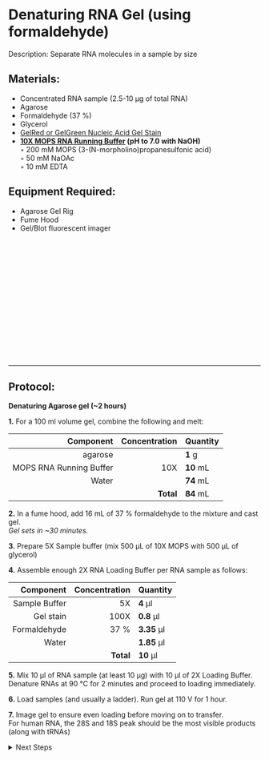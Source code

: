 Denaturing RNA Gel (using formaldehyde)
================================================================================
Description: Separate RNA molecules in a sample by size

Materials:
--------------------------------------------------------------------------------
  * Concentrated RNA sample (2.5-10 µg of total RNA)
  * Agarose
  * Formaldehyde (37 %)
  * Glycerol
  * [GelRed or GelGreen Nucleic Acid Gel Stain](https://biotium.com/technology/nucleic-acid-gel-stains/gelred-gelgreen-dna-gel-stains/)
  * **[10X MOPS RNA Running Buffer](https://www.thermofisher.com/order/catalog/product/AM8671) (pH to 7.0 with NaOH)**  
    ◦ 200 mM MOPS (3-(N-morpholino)propanesulfonic acid)  
    ◦ 50 mM NaOAc  
    ◦ 10 mM EDTA  
    
Equipment Required:
--------------------------------------------------------------------------------
  * Agarose Gel Rig
  * Fume Hood
  * Gel/Blot fluorescent imager

<br/><br/><br/><br/><br/><br/><br/><br/><br/><br/><br/><br/><br/><br/>

___
Protocol:
--------------------------------------------------------------------------------
**Denaturing Agarose gel (~2 hours)**  

**1.** For a 100 ml volume gel, combine the following and melt:  
  
  | Component | Concentration | Quantity | 
  | ---------: | ---------: | :---------- |
  | agarose | | **1**  g | 
  | MOPS RNA Running Buffer | 10X | **10**  mL |
  | Water | | **74**  mL |
  || **Total** | **84** mL |
  
**2.** In a fume hood, add 16 mL of 37 % formaldehyde to the mixture and cast gel.<br/>
_Gel sets in ~30 minutes._

**3.** Prepare 5X Sample buffer (mix 500 µL of 10X MOPS with 500 µL of glycerol)

**4.** Assemble enough 2X RNA Loading Buffer per RNA sample as follows:

  | Component | Concentration | Quantity | 
  | ---------: | ---------: | :---------- |
  | Sample Buffer | 5X | **4**  µl | 
  | Gel stain | 100X | **0.8**  µl |
  | Formaldehyde | 37 % | **3.35**  µl |
  | Water | | **1.85**  µl |
  || **Total** | **10** µl |

**5.** Mix 10 µl of RNA sample (at least 10 µg) with 10 µl of 2X Loading Buffer.<br/>
Denature RNAs at 90 °C for 2 minutes and proceed to loading immediately.

**6.** Load samples (and usually a ladder). Run gel at 110 V for 1 hour.<br/>

**7.** Image gel to ensure even loading before moving on to transfer.<br/>
For human RNA, the 28S and 18S peak should be the most visible products (along with tRNAs)

<details>
  <summary>Next Steps</summary>
  
</p> <a href="./RNA-Electroblotting.md">
RNA Electroblotting</a>

</p> <a href="./Near-IR-Northern.md">
Near-IR Northern </a>

</details>
